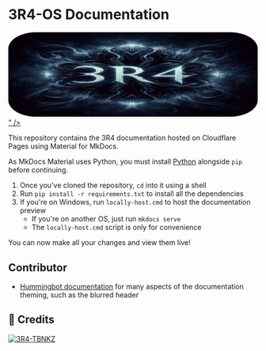 # 3R4-OS Documentation

<a href="https://github.com/3R4-TBNKZ/.github/blob/main/profile/CODE_OF_CONDUCT.md"><img alt="Code of Conduct" src="https://github.com/3R4-TBNKZ/Book-s/blob/main/static/image/preview-banner-v1.png">" /></a>

This repository contains the 3R4 documentation hosted on Cloudflare Pages using Material for MkDocs.

As MkDocs Material uses Python, you must install [Python](https://www.python.org/downloads/) alongside `pip` before continuing.

1. Once you've cloned the repository, `cd` into it using a shell
1. Run `pip install -r requirements.txt` to install all the dependencies
1. If you're on Windows, run `locally-host.cmd` to host the documentation preview
    - If you're on another OS, just run `mkdocs serve`
    - The `locally-host.cmd` script is only for convenience

You can now make all your changes and view them live!

## Contributor
- [Hummingbot documentation](https://github.com/hummingbot/hummingbot) for many aspects of the documentation theming, such as the blurred header


## 💙 Credits
<a href="https://github.com/3R4-TBNKZ" target="_blank"><img src="https://avatars.githubusercontent.com/u/199518260?u=b19a3022691abf969f8d7754780eba051e9bc20c&v=4" alt="3R4-TBNKZ"></a>



